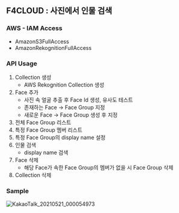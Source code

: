 
## F4CLOUD : 사진에서 인물 검색

### AWS - IAM Access
   -  AmazonS3FullAccess
   -  AmazonRekognitionFullAccess

###  API Usage
1. Collection 생성
      * AWS Rekognition Collection 생성
2. Face 추가
      * 사진 속 얼굴 추출 후 Face Id 생성, 유사도 테스트
      * 존재하는 Face -> Face Group 지정
      * 새로운 Face -> Face Group 생성 후 지정
3. 전체 Face Group 리스트
4. 특정 Face Group 멤버 리스트 
5. 특정 Face Group의 display name 설정
6. 인물 검색
      * display name 검색      
7. Face 삭제
      * 해당 Face가 속한 Face Group의 멤버가 없을 시 Face Group 삭제 
8. Collection 삭제
         
### Sample
![KakaoTalk_20210521_000054973](https://user-images.githubusercontent.com/68395698/119002258-ae5ea200-b9c7-11eb-80bc-155df0218856.gif)

